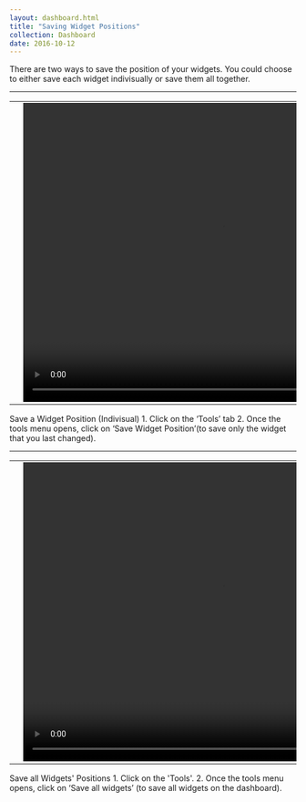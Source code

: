 ```yaml
---
layout: dashboard.html
title: "Saving Widget Positions"
collection: Dashboard
date: 2016-10-12
---
```

There are two ways to save the position of your widgets. You could choose to either save each widget indivisually or save them all together.

---

<table>
<tr>
<td width="50px"></td>
<td width="700px">
<video width="700" height="525" controls>
	<source src="/assets/video/How_to_save_a_widget_position.mp4" type="video/mp4">
	Your browser does not support the video tag.
</video>
</td>
<td width="50px"></td>
</tr>
</table>
Save a Widget Position (Indivisual)
1.	Click on the ‘Tools’ tab
2.	Once the tools menu opens, click on ‘Save Widget Position’(to save only the widget that you last changed).

---

<table>
<tr>
<td width="50px"></td>
<td width="700px">
<video width="700" height="525" controls>
	<source src="/assets/video/How_to_save_all_widgets_positions.mp4" type="video/mp4">
	Your browser does not support the video tag.
</video>
</td>
<td width="50px"></td>
</tr>
</table>
Save all Widgets' Positions
1. Click on the 'Tools'.
2. Once the tools menu opens, click on ‘Save all widgets’ (to save all widgets on the dashboard).
